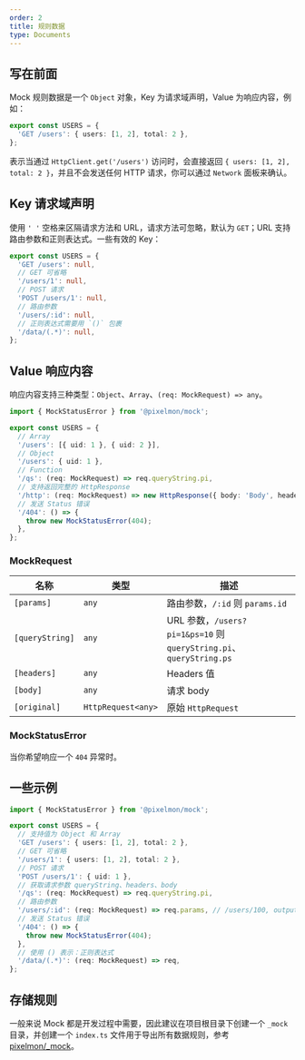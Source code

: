 ```yaml
---
order: 2
title: 规则数据
type: Documents
---
```


## 写在前面

Mock 规则数据是一个 `Object` 对象，Key 为请求域声明，Value 为响应内容，例如：

```ts
export const USERS = {
  'GET /users': { users: [1, 2], total: 2 },
};
```

表示当通过 `HttpClient.get('/users')` 访问时，会直接返回 `{ users: [1, 2], total: 2 }`，并且不会发送任何 HTTP 请求，你可以通过 `Network` 面板来确认。

## Key 请求域声明

使用 `' '` 空格来区隔请求方法和 URL，请求方法可忽略，默认为 `GET`；URL 支持路由参数和正则表达式。一些有效的 Key：

```ts
export const USERS = {
  'GET /users': null,
  // GET 可省略
  '/users/1': null,
  // POST 请求
  'POST /users/1': null,
  // 路由参数
  '/users/:id': null,
  // 正则表达式需要用 `()` 包裹
  '/data/(.*)': null,
};
```

## Value 响应内容

响应内容支持三种类型：`Object`、`Array`、`(req: MockRequest) => any`。

```ts
import { MockStatusError } from '@pixelmon/mock';

export const USERS = {
  // Array
  '/users': [{ uid: 1 }, { uid: 2 }],
  // Object
  '/users': { uid: 1 },
  // Function
  '/qs': (req: MockRequest) => req.queryString.pi,
  // 支持返回完整的 HttpResponse
  '/http': (req: MockRequest) => new HttpResponse({ body: 'Body', headers: new HttpHeaders({ token: '1' }) }),
  // 发送 Status 错误
  '/404': () => {
    throw new MockStatusError(404);
  },
};
```

### MockRequest

| 名称            | 类型               | 描述                                                                |
| --------------- | ------------------ | ------------------------------------------------------------------- |
| `[params]`      | `any`              | 路由参数，`/:id` 则 `params.id`                                     |
| `[queryString]` | `any`              | URL 参数，`/users?pi=1&ps=10` 则 `queryString.pi`、`queryString.ps` |
| `[headers]`     | `any`              | Headers 值                                                          |
| `[body]`        | `any`              | 请求 body                                                           |
| `[original]`    | `HttpRequest<any>` | 原始 `HttpRequest`                                                  |

### MockStatusError

当你希望响应一个 `404` 异常时。

## 一些示例

```ts
import { MockStatusError } from '@pixelmon/mock';

export const USERS = {
  // 支持值为 Object 和 Array
  'GET /users': { users: [1, 2], total: 2 },
  // GET 可省略
  '/users/1': { users: [1, 2], total: 2 },
  // POST 请求
  'POST /users/1': { uid: 1 },
  // 获取请求参数 queryString、headers、body
  '/qs': (req: MockRequest) => req.queryString.pi,
  // 路由参数
  '/users/:id': (req: MockRequest) => req.params, // /users/100, output: { id: 100 }
  // 发送 Status 错误
  '/404': () => {
    throw new MockStatusError(404);
  },
  // 使用 () 表示：正则表达式
  '/data/(.*)': (req: MockRequest) => req,
};
```

## 存储规则

一般来说 Mock 都是开发过程中需要，因此建议在项目根目录下创建一个 `_mock` 目录，并创建一个 `index.ts` 文件用于导出所有数据规则，参考 [pixelmon/\_mock](https://github.com/1ziton/pixelmon/tree/master/_mock)。
